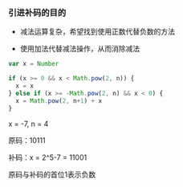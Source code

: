 ### 引进补码的目的

- 减法运算复杂，希望找到使用正数代替负数的方法

- 使用加法代替减法操作，从而消除减法

```javascript
var x = Number

if (x >= 0 && x < Math.pow(2, n)) {
  x = x
} else if (x >= -Math.pow(2, n) && x < 0) {
  x = Math.pow(2, n+1) + x
}
```

x = -7, n = 4

原码：10111

补码：x = 2^5-7 = 11001

原码与补码的首位1表示负数